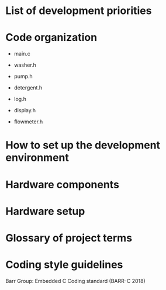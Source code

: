 

# List of development priorities

# Code organization

  * main.c

  * washer.h

  * pump.h

  * detergent.h

  * log.h

  * display.h

  * flowmeter.h


# How to set up the development environment

# Hardware components

# Hardware setup

# Glossary of project terms

# Coding style guidelines

Barr Group: Embedded C Coding standard (BARR-C 2018)

[comment]: # (#Tools to be used for source control, builds, integration, testing, and deployment)

[comment]: # (# High-level organization: projects, components, file locations, and naming conventions)
